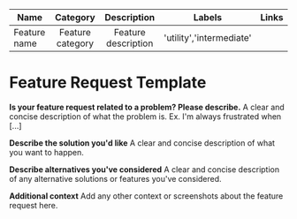 |   Name            |   Category            |   Description       |   Labels                |  Links    |
| ----------------- | :-------------------: | :-----------------: | :---------------------: | :-------: |
| Feature name      | Feature category      | Feature description | 'utility','intermediate'| <links>   |

# Feature Request Template

**Is your feature request related to a problem? Please describe.** A clear and concise description of what the
problem is. Ex. I'm always frustrated when \[...]

**Describe the solution you'd like** A clear and concise description of what you want to happen.

**Describe alternatives you've considered** A clear and concise description of any alternative solutions or
features you've considered.

**Additional context** Add any other context or screenshots about the feature request here.
